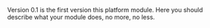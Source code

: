 Version 0.1 is the first version this platform module. Here you should describe
what your module does, no more, no less.
